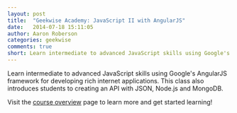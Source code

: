 ```yaml
---
layout: post
title:  "Geekwise Academy: JavaScript II with AngularJS"
date:   2014-07-18 15:11:05
author: Aaron Roberson
categories: geekwise
comments: true
short: Learn intermediate to advanced JavaScript skills using Google's AngularJS framework for developing rich internet applications. This class also introduces students to creating an API with JSON, Node.js and MongoDB.
---
```


Learn intermediate to advanced JavaScript skills using Google's AngularJS framework for developing rich internet applications. This class also introduces students to creating an API with JSON, Node.js and MongoDB.

Visit the [course overview](http://pixelpolished.com/geekwise/) page to learn more and get started learning!